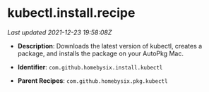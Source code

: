 # kubectl.install.recipe

_Last updated 2021-12-23 19:58:08Z_

- **Description**: Downloads the latest version of kubectl, creates a package, and installs the package on your AutoPkg Mac.

- **Identifier**: `com.github.homebysix.install.kubectl`

- **Parent Recipes**: `com.github.homebysix.pkg.kubectl`